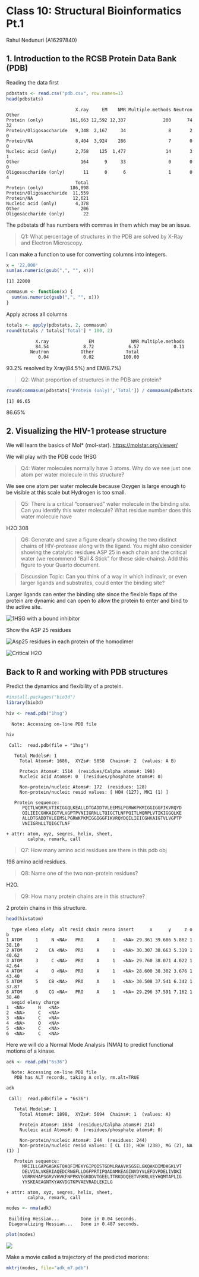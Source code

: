 # Class 10: Structural Bioinformatics Pt.1
Rahul Nedunuri (A16297840)

## 1. Introduction to the RCSB Protein Data Bank (PDB)

Reading the data first

``` r
pdbstats <- read.csv("pdb.csv", row.names=1)
head(pdbstats)
```

                              X.ray     EM    NMR Multiple.methods Neutron Other
    Protein (only)          161,663 12,592 12,337              200      74    32
    Protein/Oligosaccharide   9,348  2,167     34                8       2     0
    Protein/NA                8,404  3,924    286                7       0     0
    Nucleic acid (only)       2,758    125  1,477               14       3     1
    Other                       164      9     33                0       0     0
    Oligosaccharide (only)       11      0      6                1       0     4
                              Total
    Protein (only)          186,898
    Protein/Oligosaccharide  11,559
    Protein/NA               12,621
    Nucleic acid (only)       4,378
    Other                       206
    Oligosaccharide (only)       22

The pdbstats df has numbers with commas in them which may be an issue.

> Q1: What percentage of structures in the PDB are solved by X-Ray and
> Electron Microscopy.

I can make a function to use for converting columns into integers.

``` r
x = '22,000'
sum(as.numeric(gsub(",", "", x)))
```

    [1] 22000

``` r
commasum <- function(x) {
  sum(as.numeric(gsub(",", "", x)))
}
```

Apply across all columns

``` r
totals <- apply(pdbstats, 2, commasum)
round(totals / totals['Total'] * 100, 2)
```

               X.ray               EM              NMR Multiple.methods 
               84.54             8.72             6.57             0.11 
             Neutron            Other            Total 
                0.04             0.02           100.00 

93.2% resolved by Xray(84.5%) and EM(8.7%)

> Q2: What proportion of structures in the PDB are protein?

``` r
round(commasum(pdbstats['Protein (only)','Total']) / commasum(pdbstats[,'Total'])* 100, 2)
```

    [1] 86.65

86.65%

## 2. Visualizing the HIV-1 protease structure

We will learn the basics of Mol\* (mol-star).
https://molstar.org/viewer/

We will play with the PDB code 1HSG

> Q4: Water molecules normally have 3 atoms. Why do we see just one atom
> per water molecule in this structure?

We see one atom per water molecule because Oxygen is large enough to be
visible at this scale but Hydrogen is too small.

> Q5: There is a critical “conserved” water molecule in the binding
> site. Can you identify this water molecule? What residue number does
> this water molecule have

H2O 308

> Q6: Generate and save a figure clearly showing the two distinct chains
> of HIV-protease along with the ligand. You might also consider showing
> the catalytic residues ASP 25 in each chain and the critical water (we
> recommend “Ball & Stick” for these side-chains). Add this figure to
> your Quarto document.

> Discussion Topic: Can you think of a way in which indinavir, or even
> larger ligands and substrates, could enter the binding site?

Larger ligands can enter the binding site since the flexible flaps of
the protein are dynamic and can open to allow the protein to enter and
bind to the active site.

![1HSG with a bound inhibitor](1HSG.png)

Show the ASP 25 residues

![Asp25 residues in each protein of the homodimer](1HSG_asp25.png)

![Critical H2O](1HSG_h2o.png)

## Back to R and working with PDB structures

Predict the dynamics and flexibility of a protein.

``` r
#install.packages("bio3d")
library(bio3d)

hiv <- read.pdb("1hsg")
```

      Note: Accessing on-line PDB file

``` r
hiv
```


     Call:  read.pdb(file = "1hsg")

       Total Models#: 1
         Total Atoms#: 1686,  XYZs#: 5058  Chains#: 2  (values: A B)

         Protein Atoms#: 1514  (residues/Calpha atoms#: 198)
         Nucleic acid Atoms#: 0  (residues/phosphate atoms#: 0)

         Non-protein/nucleic Atoms#: 172  (residues: 128)
         Non-protein/nucleic resid values: [ HOH (127), MK1 (1) ]

       Protein sequence:
          PQITLWQRPLVTIKIGGQLKEALLDTGADDTVLEEMSLPGRWKPKMIGGIGGFIKVRQYD
          QILIEICGHKAIGTVLVGPTPVNIIGRNLLTQIGCTLNFPQITLWQRPLVTIKIGGQLKE
          ALLDTGADDTVLEEMSLPGRWKPKMIGGIGGFIKVRQYDQILIEICGHKAIGTVLVGPTP
          VNIIGRNLLTQIGCTLNF

    + attr: atom, xyz, seqres, helix, sheet,
            calpha, remark, call

> Q7: How many amino acid residues are there in this pdb obj

198 amino acid residues.

> Q8: Name one of the two non-protein residues?

H2O.

> Q9: How many protein chains are in this structure?

2 protein chains in this structure.

``` r
head(hiv$atom)
```

      type eleno elety  alt resid chain resno insert      x      y     z o     b
    1 ATOM     1     N <NA>   PRO     A     1   <NA> 29.361 39.686 5.862 1 38.10
    2 ATOM     2    CA <NA>   PRO     A     1   <NA> 30.307 38.663 5.319 1 40.62
    3 ATOM     3     C <NA>   PRO     A     1   <NA> 29.760 38.071 4.022 1 42.64
    4 ATOM     4     O <NA>   PRO     A     1   <NA> 28.600 38.302 3.676 1 43.40
    5 ATOM     5    CB <NA>   PRO     A     1   <NA> 30.508 37.541 6.342 1 37.87
    6 ATOM     6    CG <NA>   PRO     A     1   <NA> 29.296 37.591 7.162 1 38.40
      segid elesy charge
    1  <NA>     N   <NA>
    2  <NA>     C   <NA>
    3  <NA>     C   <NA>
    4  <NA>     O   <NA>
    5  <NA>     C   <NA>
    6  <NA>     C   <NA>

Here we will do a Normal Mode Analysis (NMA) to predict functional
motions of a kinase.

``` r
adk <- read.pdb("6s36")
```

      Note: Accessing on-line PDB file
       PDB has ALT records, taking A only, rm.alt=TRUE

``` r
adk
```


     Call:  read.pdb(file = "6s36")

       Total Models#: 1
         Total Atoms#: 1898,  XYZs#: 5694  Chains#: 1  (values: A)

         Protein Atoms#: 1654  (residues/Calpha atoms#: 214)
         Nucleic acid Atoms#: 0  (residues/phosphate atoms#: 0)

         Non-protein/nucleic Atoms#: 244  (residues: 244)
         Non-protein/nucleic resid values: [ CL (3), HOH (238), MG (2), NA (1) ]

       Protein sequence:
          MRIILLGAPGAGKGTQAQFIMEKYGIPQISTGDMLRAAVKSGSELGKQAKDIMDAGKLVT
          DELVIALVKERIAQEDCRNGFLLDGFPRTIPQADAMKEAGINVDYVLEFDVPDELIVDKI
          VGRRVHAPSGRVYHVKFNPPKVEGKDDVTGEELTTRKDDQEETVRKRLVEYHQMTAPLIG
          YYSKEAEAGNTKYAKVDGTKPVAEVRADLEKILG

    + attr: atom, xyz, seqres, helix, sheet,
            calpha, remark, call

``` r
modes <- nma(adk)
```

     Building Hessian...        Done in 0.04 seconds.
     Diagonalizing Hessian...   Done in 0.487 seconds.

``` r
plot(modes)
```

![](structuralbioinformatics1_files/figure-commonmark/unnamed-chunk-9-1.png)

Make a movie called a trajectory of the predicted morions:

``` r
mktrj(modes, file="adk_m7.pdb")
```
